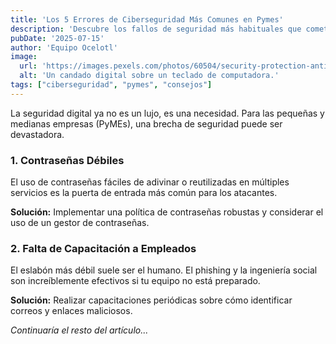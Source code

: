 ```yaml
---
title: 'Los 5 Errores de Ciberseguridad Más Comunes en Pymes'
description: 'Descubre los fallos de seguridad más habituales que cometen las pequeñas y medianas empresas y cómo puedes protegerte eficazmente.'
pubDate: '2025-07-15'
author: 'Equipo Ocelotl'
image:
  url: 'https://images.pexels.com/photos/60504/security-protection-anti-virus-software-60504.jpeg?auto=compress&cs=tinysrgb&w=1260&h=750&dpr=1'
  alt: 'Un candado digital sobre un teclado de computadora.'
tags: ["ciberseguridad", "pymes", "consejos"]
---
```


La seguridad digital ya no es un lujo, es una necesidad. Para las pequeñas y medianas empresas (PyMEs), una brecha de seguridad puede ser devastadora.

### 1. Contraseñas Débiles
El uso de contraseñas fáciles de adivinar o reutilizadas en múltiples servicios es la puerta de entrada más común para los atacantes.

**Solución:** Implementar una política de contraseñas robustas y considerar el uso de un gestor de contraseñas.

### 2. Falta de Capacitación a Empleados
El eslabón más débil suele ser el humano. El phishing y la ingeniería social son increíblemente efectivos si tu equipo no está preparado.

**Solución:** Realizar capacitaciones periódicas sobre cómo identificar correos y enlaces maliciosos.

*Continuaría el resto del artículo...*